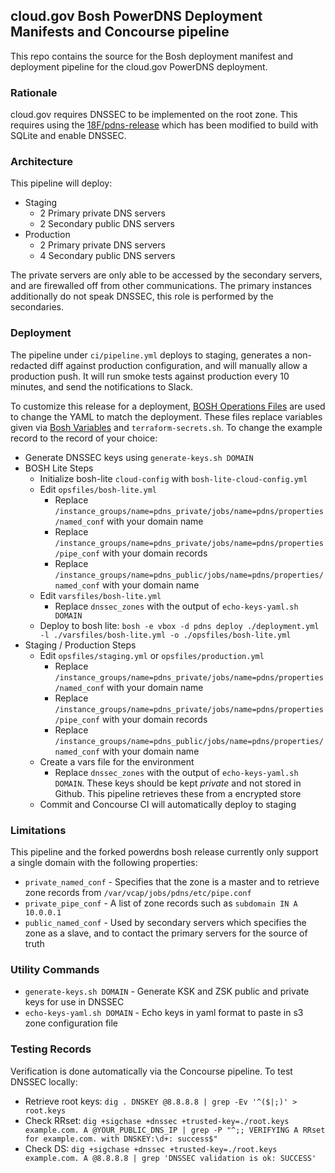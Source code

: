 ## cloud.gov Bosh PowerDNS Deployment Manifests and Concourse pipeline

This repo contains the source for the Bosh deployment manifest and deployment pipeline for the cloud.gov PowerDNS deployment.

### Rationale
cloud.gov requires DNSSEC to be implemented on the root zone.  This requires using the [18F/pdns-release](https://github.com/18F/pdns-release) which has been modified to build with SQLite and enable DNSSEC.

### Architecture
This pipeline will deploy:
* Staging
  * 2 Primary private DNS servers
  * 2 Secondary public DNS servers
* Production
  * 2 Primary private DNS servers
  * 4 Secondary public DNS servers

The private servers are only able to be accessed by the secondary servers, and are firewalled off from other communications.  The primary instances additionally do not speak DNSSEC, this role is performed by the secondaries.

### Deployment
The pipeline under `ci/pipeline.yml` deploys to staging, generates a non-redacted diff against production configuration, and will manually allow a production push.  It will run smoke tests against production every 10 minutes, and send the notifications to Slack.

To customize this release for a deployment, [BOSH Operations Files](https://bosh.io/docs/cli-ops-files.html) are used to change the YAML to match the deployment.  These files replace variables given via [Bosh Variables](https://bosh.io/docs/cli-int.html) and `terraform-secrets.sh`.  To change the example record to the record of your choice:

* Generate DNSSEC keys using `generate-keys.sh DOMAIN`
* BOSH Lite Steps
  * Initialize bosh-lite `cloud-config` with `bosh-lite-cloud-config.yml`
  * Edit `opsfiles/bosh-lite.yml`
    * Replace `/instance_groups/name=pdns_private/jobs/name=pdns/properties/named_conf` with your domain name
    * Replace `/instance_groups/name=pdns_private/jobs/name=pdns/properties/pipe_conf` with your domain records
    * Replace `/instance_groups/name=pdns_public/jobs/name=pdns/properties/named_conf` with your domain name
  * Edit `varsfiles/bosh-lite.yml`
    * Replace `dnssec_zones` with the output of `echo-keys-yaml.sh DOMAIN`
  * Deploy to bosh lite: `bosh -e vbox -d pdns deploy ./deployment.yml -l ./varsfiles/bosh-lite.yml -o ./opsfiles/bosh-lite.yml`
* Staging / Production Steps
  * Edit `opsfiles/staging.yml` or `opsfiles/production.yml`
    * Replace `/instance_groups/name=pdns_private/jobs/name=pdns/properties/named_conf` with your domain name
    * Replace `/instance_groups/name=pdns_private/jobs/name=pdns/properties/pipe_conf` with your domain records
    * Replace `/instance_groups/name=pdns_public/jobs/name=pdns/properties/named_conf` with your domain name
  * Create a vars file for the environment
    * Replace `dnssec_zones` with the output of `echo-keys-yaml.sh DOMAIN`.  These keys should be kept *private* and not stored in Github.  This pipeline retrieves these from a encrypted store
  * Commit and Concourse CI will automatically deploy to staging

### Limitations
This pipeline and the forked powerdns bosh release currently only support a single domain with the following properties:
* `private_named_conf` - Specifies that the zone is a master and to retrieve zone records from `/var/vcap/jobs/pdns/etc/pipe.conf`
* `private_pipe_conf` - A list of zone records such as `subdomain IN A 10.0.0.1`
* `public_named_conf` - Used by secondary servers which specifies the zone as a slave, and to contact the primary servers for the source of truth

### Utility Commands
* `generate-keys.sh DOMAIN` - Generate KSK and ZSK public and private keys for use in DNSSEC
* `echo-keys-yaml.sh DOMAIN` - Echo keys in yaml format to paste in s3 zone configuration file

### Testing Records
Verification is done automatically via the Concourse pipeline.  To test DNSSEC locally:
* Retrieve root keys: `dig . DNSKEY @8.8.8.8 | grep -Ev '^($|;)' > root.keys`
* Check RRset: `dig +sigchase +dnssec +trusted-key=./root.keys example.com. A @YOUR_PUBLIC_DNS_IP | grep -P "^;; VERIFYING A RRset for example.com. with DNSKEY:\d+: success$"`
* Check DS: `dig +sigchase +dnssec +trusted-key=./root.keys example.com. A @8.8.8.8 | grep 'DNSSEC validation is ok: SUCCESS'`
